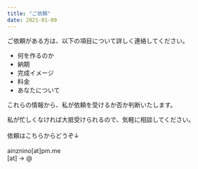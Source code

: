 ```yaml
---
title: "ご依頼" 
date: 2021-01-09 
---
```

ご依頼がある方は、以下の項目について詳しく連絡してください。

* 何を作るのか
* 納期
* 完成イメージ
* 料金
* あなたについて

これらの情報から、私が依頼を受けるか否か判断いたします。

私が忙しくなければ大抵受けられるので、気軽に相談してください。  
&nbsp;  
依頼はこちらからどうぞ↓  
&nbsp;  
ainznino[at]pm.me  
[at] -> @